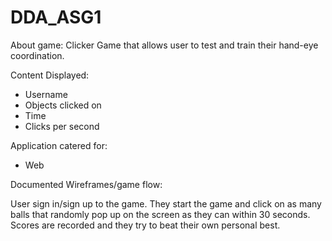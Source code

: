# DDA_ASG1
About game:
Clicker Game that allows user to test and train their hand-eye coordination.

Content Displayed:
<ul>
  <li>Username</li>
  <li>Objects clicked on</li>
  <li>Time</li>
  <li>Clicks per second</li>
</ul>

Application catered for:
<ul>
  <li>Web</li>
</ul>

Documented Wireframes/game flow:
<p>User sign in/sign up to the game. They start the game and click on as many balls that randomly pop up on the screen as they can within 30 seconds. Scores are recorded and they try to beat their own personal best.</p>
